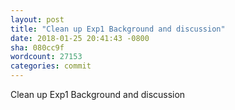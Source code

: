 ```yaml
---
layout: post
title: "Clean up Exp1 Background and discussion"
date: 2018-01-25 20:41:43 -0800
sha: 080cc9f
wordcount: 27153
categories: commit
---
```

Clean up Exp1 Background and discussion
